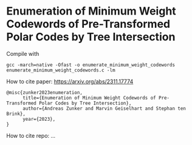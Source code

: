 # Enumeration of Minimum Weight Codewords of Pre-Transformed Polar Codes by Tree Intersection

Compile with 
```
gcc -march=native -Ofast -o enumerate_minimum_weight_codewords enumerate_minimum_weight_codewords.c -lm
```

How to cite paper: https://arxiv.org/abs/2311.17774
```
@misc{zunker2023enumeration,
      title={Enumeration of Minimum Weight Codewords of Pre-Transformed Polar Codes by Tree Intersection}, 
      author={Andreas Zunker and Marvin Geiselhart and Stephan ten Brink},
      year={2023},
}
```
How to cite repo: ...
